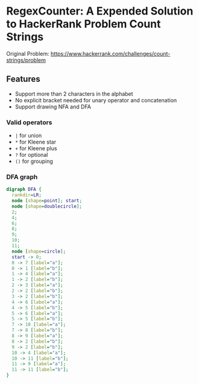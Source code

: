 # RegexCounter: A Expended Solution to HackerRank Problem Count Strings

Original Problem: <https://www.hackerrank.com/challenges/count-strings/problem>

## Features

- Support more than 2 characters in the alphabet
- No explicit bracket needed for unary operator and concatenation
- Support drawing NFA and DFA

### Valid operators

- `|` for union
- `*` for Kleene star
- `+` for Kleene plus
- `?` for optional
- `()` for grouping

### DFA graph

```dot
digraph DFA {
  rankdir=LR;
  node [shape=point]; start;
  node [shape=doublecircle];
  2;
  4;
  6;
  8;
  9;
  10;
  11;
  node [shape=circle];
  start -> 0;
  0 -> 7 [label="a"];
  0 -> 1 [label="b"];
  1 -> 4 [label="a"];
  1 -> 2 [label="b"];
  2 -> 3 [label="a"];
  2 -> 2 [label="b"];
  3 -> 2 [label="b"];
  4 -> 6 [label="a"];
  4 -> 5 [label="b"];
  5 -> 6 [label="a"];
  5 -> 5 [label="b"];
  7 -> 10 [label="a"];
  7 -> 8 [label="b"];
  8 -> 9 [label="a"];
  8 -> 2 [label="b"];
  9 -> 2 [label="b"];
  10 -> 4 [label="a"];
  10 -> 11 [label="b"];
  11 -> 9 [label="a"];
  11 -> 11 [label="b"];
}
```